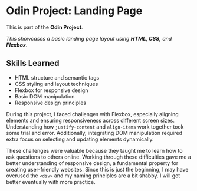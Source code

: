 # Odin Project: Landing Page

This is part of the **Odin Project**.

*This showcases a basic landing page layout using **HTML, CSS,** and **Flexbox**.*

## Skills Learned

- HTML structure and semantic tags
- CSS styling and layout techniques
- Flexbox for responsive design
- Basic DOM manipulation
- Responsive design principles

During this project, I faced challenges with Flexbox, especially aligning elements and ensuring responsiveness across different screen sizes. Understanding how `justify-content` and `align-items` work together took some trial and error. Additionally, integrating DOM manipulation required extra focus on selecting and updating elements dynamically.

These challenges were valuable because they taught me to learn how to ask questions to others online. Working through these difficulties gave me a better understanding of responsive design, a fundamental property for creating user-friendly websites. Since this is just the beginning, I may have overused the  `<div>` and my naming principles are a bit shabby. I will get better eventually with more practice.